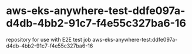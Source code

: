 # aws-eks-anywhere-test-ddfe097a-d4db-4bb2-91c7-f4e55c327ba6-16
repository for use with E2E test job aws-eks-anywhere-test:ddfe097a-d4db-4bb2-91c7-f4e55c327ba6-16
